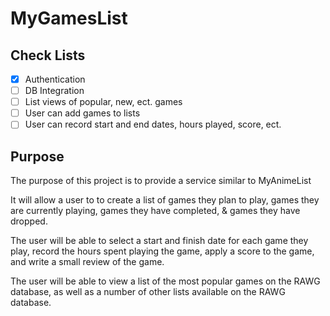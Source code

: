# MyGamesList

## Check Lists

- [x] Authentication
- [ ] DB Integration
- [ ] List views of popular, new, ect. games
- [ ] User can add games to lists
- [ ] User can record start and end dates, hours played, score, ect.

## Purpose

The purpose of this project is to provide a service similar to MyAnimeList

It will allow a user to to create a list of games they plan to play, games they are currently playing, games they have completed, & games they have dropped.

The user will be able to select a start and finish date for each game they play, record the hours spent playing the game, apply a score to the game, and write a small review of the game.

The user will be able to view a list of the most popular games on the RAWG database, as well as a number of other lists available on the RAWG database.
